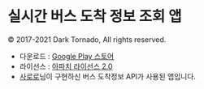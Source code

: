 # 실시간 버스 도착 정보 조회 앱
© 2017-2021 Dark Tornado, All rights reserved.

* 다운로드 : [Google Play 스토어](https://play.google.com/store/apps/details?id=com.darktornado.busarrival)
* 라이선스 : [아파치 라이선스 2.0](LICENSE)
* [사로로](https://blog.naver.com/hbhj4633)님이 구현하신 버스 도착정보 API가 사용된 앱입니다.
